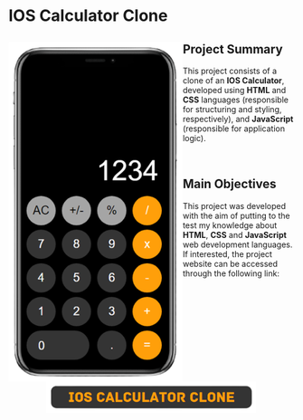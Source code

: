 # IOS Calculator Clone
<div>
    <img src=images/calculator.png alt=ios-calculator align=left height=600px>
    <h2>Project Summary</h2>
    <p>This project consists of a clone of an <strong>IOS Calculator</strong>, developed using <strong>HTML</strong> and <strong>CSS</strong> languages (responsible for structuring and styling, respectively), and <strong>JavaScript</strong> (responsible for application logic).</p><br>
    <h2>Main Objectives</h2>
    <p>This project was developed with the aim of putting to the test my knowledge about <strong>HTML</strong>, <strong>CSS</strong> and <strong>JavaScript</strong> web development languages. If interested, the project website can be accessed through the following link:</p><br>
    <div align=center>
        <a href='https://arthursobreira.github.io/ios-calculator/' target="_blank"><img src=images/ios-calculator-link.png alt="ios-calculator-link" height=55px></a>
    </div>
</div>
